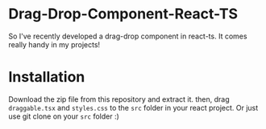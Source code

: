 ﻿# Drag-Drop-Component-React-TS
So I've recently developed a drag-drop component in react-ts. It comes really handy in my projects!
# Installation
Download the zip file from this repository and extract it. then, drag `draggable.tsx` and `styles.css` to the `src` folder in your react project.
Or just use git clone on your `src` folder :)
